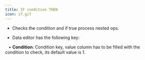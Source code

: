 ```yaml
---
title: IF condition THEN
icon: if.gif
---
```


* Checks the condition and if true process nested ops. 

* Data editor has the following key: <br />

&nbsp; &nbsp;• **Condition**: Condition key, value column has to be filled with the condition to check, its default value is 1.



